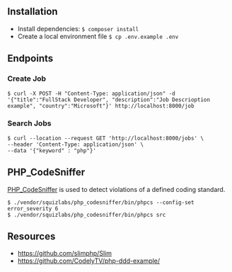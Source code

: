## Installation

- Install dependencies: ```$ composer install```
- Create a local environment file ```$ cp .env.example .env```

## Endpoints

### Create Job

```
$ curl -X POST -H "Content-Type: application/json" -d '{"title":"FullStack Developer", "description":"Job Descrioption example", "country":"Microsoft"}' http://localhost:8000/job
```

### Search Jobs

```
$ curl --location --request GET 'http://localhost:8000/jobs' \
--header 'Content-Type: application/json' \
--data '{"keyword" : "php"}'
```

## PHP_CodeSniffer

[PHP_CodeSniffer](https://github.com/PHPCSStandards/PHP_CodeSniffer/) is used to detect violations of a defined coding standard. 

```
$ ./vendor/squizlabs/php_codesniffer/bin/phpcs --config-set error_severity 6
$ ./vendor/squizlabs/php_codesniffer/bin/phpcs src
```

## Resources

- https://github.com/slimphp/Slim
- https://github.com/CodelyTV/php-ddd-example/
